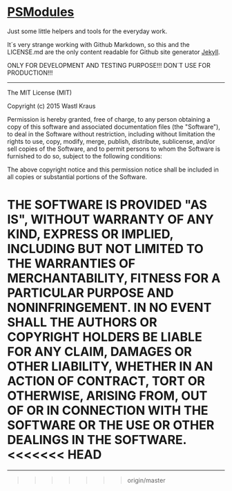 [PSModules](https://github.com/derdoktor667/PSModules/)
=========================================================

Just some little helpers and tools for the everyday work.

It´s very strange working with Github Markdown, so this and the LICENSE.md are the only content readable for Github site generator [Jekyll][Jekyll].

ONLY FOR DEVELOPMENT AND TESTING PURPOSE!!! DON´T USE FOR PRODUCTION!!!

[Jekyll]: http://jekyllrb.com/

---------------------------------------------------------
The MIT License (MIT)

Copyright (c) 2015 Wastl Kraus

Permission is hereby granted, free of charge, to any person obtaining a copy
of this software and associated documentation files (the "Software"), to deal
in the Software without restriction, including without limitation the rights
to use, copy, modify, merge, publish, distribute, sublicense, and/or sell
copies of the Software, and to permit persons to whom the Software is
furnished to do so, subject to the following conditions:

The above copyright notice and this permission notice shall be included in all
copies or substantial portions of the Software.

THE SOFTWARE IS PROVIDED "AS IS", WITHOUT WARRANTY OF ANY KIND, EXPRESS OR
IMPLIED, INCLUDING BUT NOT LIMITED TO THE WARRANTIES OF MERCHANTABILITY,
FITNESS FOR A PARTICULAR PURPOSE AND NONINFRINGEMENT. IN NO EVENT SHALL THE
AUTHORS OR COPYRIGHT HOLDERS BE LIABLE FOR ANY CLAIM, DAMAGES OR OTHER
LIABILITY, WHETHER IN AN ACTION OF CONTRACT, TORT OR OTHERWISE, ARISING FROM,
OUT OF OR IN CONNECTION WITH THE SOFTWARE OR THE USE OR OTHER DEALINGS IN THE
SOFTWARE.
<<<<<<< HEAD
=======

---------------------------------------------------------
>>>>>>> origin/master
